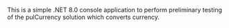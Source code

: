 This is a simple .NET 8.0 console application to perform preliminary testing of the pulCurrency solution which converts currency.
